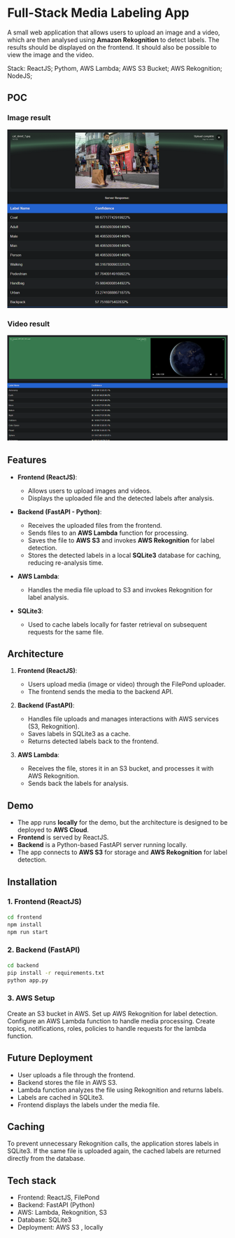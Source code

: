 # Full-Stack Media Labeling App

A small web application that allows users to upload an image and a video, which are then analysed using **Amazon Rekognition** to detect labels. The results should be displayed on the frontend. It should also be possible to view the image and the video.

Stack: ReactJS; Pythom, AWS Lambda; AWS S3 Bucket; AWS Rekognition; NodeJS;

## POC
### Image result
![Image result](./results/Result1.png)

### Video result
![Image result](./results/Result_video.png)

## Features

- **Frontend (ReactJS)**: 
  - Allows users to upload images and videos.
  - Displays the uploaded file and the detected labels after analysis.
  
- **Backend (FastAPI - Python)**:
  - Receives the uploaded files from the frontend.
  - Sends files to an **AWS Lambda** function for processing.
  - Saves the file to **AWS S3** and invokes **AWS Rekognition** for label detection.
  - Stores the detected labels in a local **SQLite3** database for caching, reducing re-analysis time.

- **AWS Lambda**:
  - Handles the media file upload to S3 and invokes Rekognition for label analysis.
  
- **SQLite3**:
  - Used to cache labels locally for faster retrieval on subsequent requests for the same file.

## Architecture

1. **Frontend (ReactJS)**:
   - Users upload media (image or video) through the FilePond uploader.
   - The frontend sends the media to the backend API.
   
2. **Backend (FastAPI)**:
   - Handles file uploads and manages interactions with AWS services (S3, Rekognition).
   - Saves labels in SQLite3 as a cache.
   - Returns detected labels back to the frontend.
   
3. **AWS Lambda**:
   - Receives the file, stores it in an S3 bucket, and processes it with AWS Rekognition.
   - Sends back the labels for analysis.

## Demo

- The app runs **locally** for the demo, but the architecture is designed to be deployed to **AWS Cloud**.
- **Frontend** is served by ReactJS.
- **Backend** is a Python-based FastAPI server running locally.
- The app connects to **AWS S3** for storage and **AWS Rekognition** for label detection.

## Installation

### 1. Frontend (ReactJS)
```bash
cd frontend
npm install
npm run start
```

### 2. Backend (FastAPI)
``` bash
cd backend
pip install -r requirements.txt
python app.py
```


### 3. AWS Setup
Create an S3 bucket in AWS.
Set up AWS Rekognition for label detection.
Configure an AWS Lambda function to handle media processing.
Create topics, notifications, roles, policies to handle requests for the lambda function.

## Future Deployment
* User uploads a file through the frontend.
* Backend stores the file in AWS S3.
* Lambda function analyzes the file using Rekognition and returns labels.
* Labels are cached in SQLite3.
* Frontend displays the labels under the media file.

## Caching
To prevent unnecessary Rekognition calls, the application stores labels in SQLite3. If the same file is uploaded again, the cached labels are returned directly from the database.

## Tech stack 
* Frontend: ReactJS, FilePond
* Backend: FastAPI (Python)
* AWS: Lambda, Rekognition, S3
* Database: SQLite3
* Deployment: AWS S3 , locally